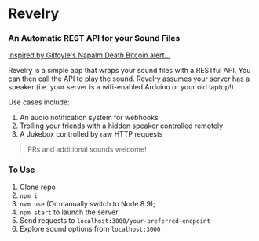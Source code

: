 # Revelry
### An Automatic REST API for your Sound Files

[Inspired by Gilfoyle's Napalm Death Bitcoin alert...](https://www.youtube.com/watch?v=ybGOT4d2Hs8)

Revelry is a simple app that wraps your sound files with a RESTful API. You can then call the API to play the sound. Revelry assumes your server has a speaker (i.e. your server is a wifi-enabled Arduino or your old laptop!).

Use cases include:
1. An audio notification system for webhooks
2. Trolling your friends with a hidden speaker controlled remotely
3. A Jukebox controlled by raw HTTP requests



> PRs and additional sounds welcome!

### To Use
1. Clone repo
2. ```npm i```
3. ```nvm use``` (Or manually switch to Node 8.9);
3. ```npm start``` to launch the server
4. Send requests to ```localhost:3000/your-preferred-endpoint```
5. Explore sound options from ```localhost:3000```
